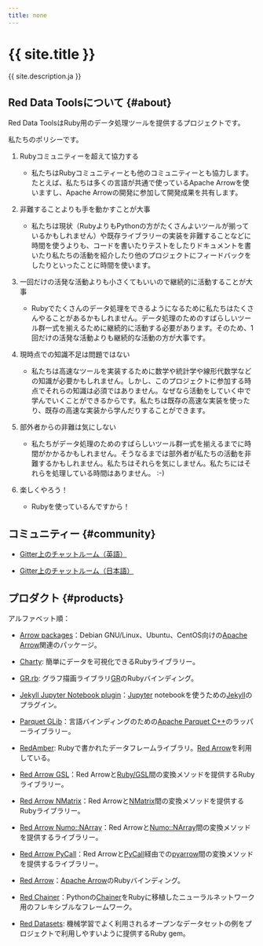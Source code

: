 ```yaml
---
title: none
---
```


<div class="jumbotron">
  <h1>{{ site.title }}</h1>
  <p>{{ site.description.ja }}</p>
</div>

## Red Data Toolsについて {#about}

Red Data ToolsはRuby用のデータ処理ツールを提供するプロジェクトです。

私たちのポリシーです。

  1. Rubyコミュニティーを超えて協力する

     * 私たちはRubyコミュニティーとも他のコミュニティーとも協力します。たとえば、私たちは多くの言語が共通で使っているApache Arrowを使いますし、Apache Arrowの開発に参加して開発成果を共有します。

  2. 非難することよりも手を動かすことが大事

     * 私たちは現状（RubyよりもPythonの方がたくさんよいツールが揃っているかもしれません）や既存ライブラリーの実装を非難することなどに時間を使うよりも、コードを書いたりテストをしたりドキュメントを書いたり私たちの活動を紹介したり他のプロジェクトにフィードバックをしたりといったことに時間を使います。

  3. 一回だけの活発な活動よりも小さくてもいいので継続的に活動することが大事

     * Rubyでたくさんのデータ処理をできるようになるために私たちはたくさんやることがあるかもしれません。データ処理のためのすばらしいツール群一式を揃えるために継続的に活動する必要があります。そのため、1回だけの活発な活動よりも継続的な活動の方が大事です。

  4. 現時点での知識不足は問題ではない

     * 私たちは高速なツールを実装するために数学や統計学や線形代数学などの知識が必要かもしれません。しかし、このプロジェクトに参加する時点でそれらの知識は必須ではありません。なぜなら活動をしていく中で学んでいくことができるからです。私たちは既存の高速な実装を使ったり、既存の高速な実装から学んだりすることができます。

  5. 部外者からの非難は気にしない

     * 私たちがデータ処理のためのすばらしいツール群一式を揃えるまでに時間がかかるかもしれません。そうなるまでは部外者が私たちの活動を非難するかもしれません。私たちはそれらを気にしません。私たちにはそれらを処理している時間はありません。 :-)

  6. 楽しくやろう！

     * Rubyを使っているんですから！

## コミュニティー {#community}

  * [Gitter上のチャットルーム（英語）][gitter-en]

  * [Gitter上のチャットルーム（日本語）][gitter-ja]

## プロダクト {#products}

アルファベット順：

  * [Arrow packages][arrow-packages]：Debian GNU/Linux、Ubuntu、CentOS向けの[Apache Arrow][apache-arrow]関連のパッケージ。

  * [Charty][charty]: 簡単にデータを可視化できるRubyライブラリー。

  * [GR.rb][gr-rb]: グラフ描画ライブラリ[GR][gr]のRubyバインディング。

  * [Jekyll Jupyter Notebook plugin][jekyll-jupyter-notebook-plugin]：[Jupyter][jupyter] notebookを使うための[Jekyll][jekyll]のプラグイン。

  * [Parquet GLib][parquet-glib]：言語バインディングのための[Apache Parquet C++][apache-parquet-c++]のラッパーライブラリー。

  * [RedAmber][red_amber]: Rubyで書かれたデータフレームライブラリ。[Red Arrow][red-arrow]を利用している。

  * [Red Arrow GSL][red-arrow-gsl]：Red Arrowと[Ruby/GSL][ruby-gsl]間の変換メソッドを提供するRubyライブラリー。

  * [Red Arrow NMatrix][red-arrow-nmatrix]：Red Arrowと[NMatrix][nmatrix]間の変換メソッドを提供するRubyライブラリー。

  * [Red Arrow Numo::NArray][red-arrow-numo-narray]：Red Arrowと[Numo::NArray][numo-narray]間の変換メソッドを提供するライブラリー。

  * [Red Arrow PyCall][red-arrow-pycall]：Red Arrowと[PyCall][pycall]経由での[pyarrow][pyarrow]間の変換メソッドを提供するライブラリー。

  * [Red Arrow][red-arrow]：[Apache Arrow][apache-arrow]のRubyバインディング。

  * [Red Chainer][red-chainer]：Pythonの[Chainer][chainer]をRubyに移植したニューラルネットワーク用のフレキシブルなフレームワーク。

  * [Red Datasets][red-datasets]: 機械学習でよく利用されるオープンなデータセットの例をプロジェクトで利用しやすいように提供するRuby gem。

[apache-arrow]:https://arrow.apache.org/
[apache-parquet-c++]:https://github.com/apache/parquet-cpp
[arrow-packages]:https://github.com/red-data-tools/arrow-packages
[chainer]:https://chainer.org/
[charty]:https://github.com/red-data-tools/charty
[gitter-en]:https://gitter.im/red-data-tools/en
[gitter-ja]:https://gitter.im/red-data-tools/ja
[gr]:https://github.com/sciapp/gr
[gr-rb]:https://github.com/red-data-tools/GR.rb
[jekyll-jupyter-notebook-plugin]:https://github.com/red-data-tools/jekyll-jupyter-notebook
[jekyll]:https://jekyllrb.com/
[jupyter]:https://jupyter.org/
[nmatrix]:https://github.com/SciRuby/nmatrix
[numo-narray]:https://ruby-numo.github.io/narray/
[parquet-glib]:https://github.com/red-data-tools/parquet-glib
[pyarrow]:http://arrow.apache.org/docs/python/
[pycall]:https://github.com/mrkn/pycall
[red_amber]:https://github.com/red-data-tools/red_amber
[red-arrow-gsl]:https://github.com/red-data-tools/red-arrow-gsl
[red-arrow-nmatrix]:https://github.com/red-data-tools/red-arrow-nmatrix
[red-arrow-numo-narray]:https://github.com/red-data-tools/red-arrow-numo-narray
[red-arrow-pycall]:https://github.com/red-data-tools/red-arrow-pycall
[red-arrow]:https://github.com/apache/arrow/tree/master/ruby/red-arrow
[red-chainer]:https://github.com/red-data-tools/red-chainer
[red-datasets]:https://github.com/red-data-tools/red-datasets
[ruby-gsl]:https://github.com/SciRuby/rb-gsl
